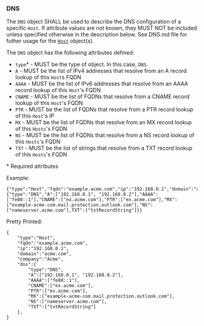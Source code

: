 ### DNS

The `DNS` object SHALL be used to describe the DNS configuration of a specific `Host`. If attribute values are not known, they MUST NOT be included unless specified otherwise in the description below. See DNS.md file for futher usage for the [`Host`](Host.md) object(s).


The `DNS` object has the following attributes defined:
* `type`* - MUST be the type of object. In this case, `DNS`.
* `A` - MUST be the list of IPv4 addresses that resolve from an A record lookup of this `Host`s FQDN 
* `AAAA` - MUST be the list of IPv6 addresses that resolve from an AAAA record lookup of this `Host`'s FQDN
* `CNAME` - MUST be the list of FQDNs that resolve from a CNAME record lookup of this `Host`'s FQDN
* `PTR` - MUST be the list of FQDNs that resolve from a PTR record lookup of this `Host`'s IP
* `MX` - MUST be the list of FQDNs that resolve from an MX record lookup of this `Hosts`'s FQDN
* `NS` - MUST be the list of FQDNs that resolve from a NS record lookup of this `Hosts`'s FQDN
* `TXT` - MUST be the list of strings that resolve from a TXT record lookup of this `Hosts`'s FQDN

\* Required attributes

Example:
```
{"type":"Host","fqdn":"example.acme.com","ip":"192.168.0.1","domain":"acme.com","company":"Acme","dns":{"type":"DNS","A":["192.168.0.1", "192.168.0.2"],"AAAA":["fe80::1"],"CNAME":["ex.acme.com"],"PTR":["ex.acme.com"],"MX":["example-acme-com.mail.protection.outlook.com"],"NS":["nameserver.acme.com"],TXT":["txtRecordString"]}}
```

Pretty Printed:
```
{
	"type":"Host",
	"fqdn":"example.acme.com",
	"ip":"192.168.0.1",
	"domain":"acme.com",
	"company":"Acme",
	"dns":{
		"type":"DNS",
		"A":["192.168.0.1", "192.168.0.2"],
		"AAAA":["fe80::1"],
		"CNAME":["ex.acme.com"],
		"PTR":["ex.acme.com"],
		"MX":["example-acme-com.mail.protection.outlook.com"],
		"NS":["nameserver.acme.com"],
		"TXT":["txtRecordString"]
	},
}
```
